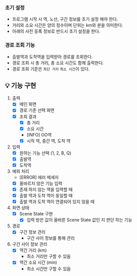 ### 초기 설정 
- 프로그램 시작 시 역, 노선, 구간 정보를 초기 설정 해야 한다.
- 거리와 소요 시간은 양의 정수이며 단위는 km와 분을 의미한다.
- 아래의 사전 등록 정보로 반드시 초기 설정을 한다.

### 경로 조회 기능
- 출발역과 도착역을 입력받아 경로를 조회한다.
- 경로 조회 시 총 거리, 총 소요 시간도 함께 출력한다.
- 경로 조회 기준은 `최단 거리` `최소 시간`이 있다.

## 💡 기능 구현
1. 출력
    - [X] 메인 화면
    - [X] 경로 기준 선택 화면
    - [X] 조회 결과
        - [X] 총 거리
        - [X] 소요 시간
        - [INFO] OO역
        - [X] 시작 역, 중간 역, 도착 역
    
2. 입력
    - [X] 원하는 기능 선택 (1, 2, B, Q)
    - [X] 출발역
    - [X] 도착역
    
3. 예외 처리
    - [ERROR] 에러 메세지
    - [X] 올바르지 않은 기능 입력
    - [X] 존재 하지 않는 역을 입력할 때
    - [X] 출발 역과 도착 역이 동일할 때
    - [X] 출발 역과 도착 역이 연결되어 있지 않을 때
 
4. 화면 상태
    - [X] Scene State 구현
        - [X] 입력 받은 값이 올바른 Scene State 값인 지 판단 하는 기능
    
5. 경로
    - [X] 구간 정보 관리
        - 구간 사이 정보를 통해 관리

6. 구간 사이 정보 관리
    - [X] 역간 거리 (km)
        - 최소 거리만 구할 수 있음
    - [X] 역간 소요 시간 (min)
        - 최소 시간만 구할 수 있음
    